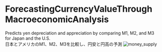 # ForecastingCurrencyValueThroughMacroeconomicAnalysis

Predicts yen depreciation and appreciation by comparing M1, M2, and M3 for Japan and the U.S.<br>
日本とアメリカのM1、M2、M3を比較し、円安と円高の予測
![money_supply](https://github.com/NagoyaKensuke/ForecastingCurrencyValueThroughMacroeconomicAnalysis/assets/46418599/ea5babc0-967f-4616-befb-546778823beb)
